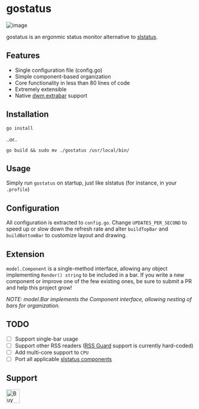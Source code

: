# gostatus
![image](https://i.imgur.com/BHhU7yK.png)

gostatus is an ergonmic status monitor alternative to [slstatus](https://github.com/drkhsh/slstatus).

## Features
* Single configuration file (config.go)
* Simple component-based organization 
* Core functionality in less than 80 lines of code
* Extremely extensible
* Native [dwm extrabar](https://dwm.suckless.org/patches/extrabar/) support

## Installation
`go install` 

..or..

`go build && sudo mv ./gostatus /usr/local/bin/`


## Usage
Simply run `gostatus` on startup, just like slstatus (for instance, in your `.profile`)

## Configuration
All configuration is extracted to `config.go`. Change `UPDATES_PER_SECOND` to speed up
or slow down the refresh rate and alter `buildTopBar` and `buildBottomBar` to customize
layout and drawing.

## Extension
`model.Component` is a single-method interface, allowing any object implementing `Render() string`
to be included in a bar. If you write a new component or improve one of the few existing ones,
be sure to submit a PR and help this project grow!

*NOTE: model.Bar implements the Component interface, allowing nesting of bars for organization.*

## TODO
- [ ] Support single-bar usage
- [ ] Support other RSS readers ([RSS Guard](https://github.com/martinrotter/rssguard) support is currently hard-coded)
- [ ] Add multi-core support to `CPU`
- [ ] Port all applicable [slstatus components](https://github.com/drkhsh/slstatus/tree/master/components)

## Support
<a href='https://ko-fi.com/U7U84VTAW' target='_blank'><img height='36' style='border:0px;height:36px;' src='https://cdn.ko-fi.com/cdn/kofi2.png?v=2' border='0' alt='Buy Me a Coffee at ko-fi.com' /></a>
